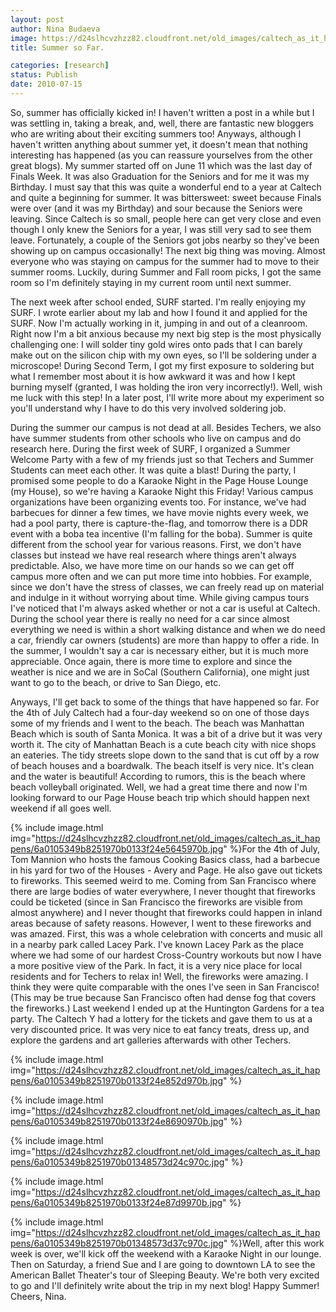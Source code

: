 ```yaml
---
layout: post
author: Nina Budaeva
image: https://d24slhcvzhzz82.cloudfront.net/old_images/caltech_as_it_happens/6a0105349b8251970b013485739ade970c.jpg
title: Summer so Far.

categories: [research]
status: Publish
date: 2010-07-15
---
```


So, summer has officially kicked in! I haven't written a post in a while but I was settling in, taking a break, and, well, there are fantastic new bloggers who are writing about their exciting summers too!
Anyways, although I haven't written anything about summer yet, it doesn't mean that nothing interesting has happened (as you can reassure yourselves from the other great blogs). My summer started off on June 11 which was the last day of Finals Week. It was also Graduation for the Seniors and for me it was my Birthday. I must say that this was quite a wonderful end to a year at Caltech and quite a beginning for summer. It was bittersweet: sweet because Finals were over (and it was my Birthday) and sour because the Seniors were leaving. Since Caltech is so small, people here can get very close and even though I only knew the Seniors for a year, I was still very sad to see them leave. Fortunately, a couple of the Seniors got jobs nearby so they've been showing up on campus occasionally!
The next big thing was moving. Almost everyone who was staying on campus for the summer had to move to their summer rooms. Luckily, during Summer and Fall room picks, I got the same room so I'm definitely staying in my current room until next summer.

The next week after school ended, SURF started. I'm really enjoying my SURF. I wrote earlier about my lab and how I found it and applied for the SURF. Now I'm actually working in it, jumping in and out of a cleanroom. Right now I'm a bit anxious because my next big step is the most physically challenging one: I will solder tiny gold wires onto pads that I can barely make out on the silicon chip with my own eyes, so I'll be soldering under a microscope! During Second Term, I got my first exposure to soldering but what I remember most about it is how awkward it was and how I kept burning myself (granted, I was holding the iron very incorrectly!). Well, wish me luck with this step! In a later post, I'll write more about my experiment so you'll understand why I have to do this very involved soldering job.

During the summer our campus is not dead at all. Besides Techers, we also have summer students from other schools who live on campus and do research here. During the first week of SURF, I organized a Summer Welcome Party with a few of my friends just so that Techers and Summer Students can meet each other. It was quite a blast! During the party, I promised some people to do a Karaoke Night in the Page House Lounge (my House), so we're having a Karaoke Night this Friday! Various campus organizations have been organizing events too. For instance, we've had barbecues for dinner a few times, we have movie nights every week, we had a pool party, there is capture-the-flag, and tomorrow there is a DDR event with a boba tea incentive (I'm falling for the boba). 
Summer is quite different from the school year for various reasons. First, we don't have classes but instead we have real research where things aren't always predictable. Also, we have more time on our hands so we can get off campus more often and we can put more time into hobbies. For example, since we don't have the stress of classes, we can freely read up on material and indulge in it without worrying about time. 
While giving campus tours I've noticed that I'm always asked whether or not a car is useful at Caltech. During the school year there is really no need for a car since almost everything we need is within a short walking distance and when we do need a car, friendly car owners (students) are more than happy to offer a ride. In the summer, I wouldn't say a car is necessary either, but it is much more appreciable. Once again, there is more time to explore and since the weather is nice and we are in SoCal (Southern California), one might just want to go to the beach, or drive to San Diego, etc.

Anyways, I'll get back to some of the things that have happened so far. For the 4th of July Caltech had a four-day weekend so on one of those days some of my friends and I went to the beach. The beach was Manhattan Beach which is south of Santa Monica. It was a bit of a drive but it was very worth it. The city of Manhattan Beach is a cute beach city with nice shops an eateries. The tidy streets slope down to the sand that is cut off by a row of beach houses and a boardwalk. The beach itself is very nice. It's clean and the water is beautiful! According to rumors, this is the beach where beach volleyball originated. Well, we had a great time there and now I'm looking forward to our Page House beach trip which should happen next weekend if all goes well.


{% include image.html img="https://d24slhcvzhzz82.cloudfront.net/old_images/caltech_as_it_happens/6a0105349b8251970b0133f24e5645970b.jpg" %}For the 4th of July, Tom Mannion who hosts the famous Cooking Basics class, had a barbecue in his yard for two of the Houses - Avery and Page. He also gave out tickets to fireworks. This seemed weird to me. Coming from San Francisco where there are large bodies of water everywhere, I never thought that fireworks could be ticketed (since in San Francisco the fireworks are visible from almost anywhere) and I never thought that fireworks could happen in inland areas because of safety reasons. However, I went to these fireworks and was amazed. First, this was a whole celebration with concerts and music all in a nearby park called Lacey Park. I've known Lacey Park as the place where we had some of our hardest Cross-Country workouts but now I have a more positive view of the Park. In fact, it is a very nice place for local residents and for Techers to relax in! Well, the fireworks were amazing. I think they were quite comparable with the ones I've seen in San Francisco! (This may be true because San Francisco often had dense fog that covers the fireworks.) 
Last weekend I ended up at the Huntington Gardens for a tea party. The Caltech Y had a lottery for the tickets and gave them to us at a very discounted price. It was very nice to eat fancy treats, dress up, and explore the gardens and art galleries afterwards with other Techers. 

{% include image.html img="https://d24slhcvzhzz82.cloudfront.net/old_images/caltech_as_it_happens/6a0105349b8251970b0133f24e852d970b.jpg" %}

{% include image.html img="https://d24slhcvzhzz82.cloudfront.net/old_images/caltech_as_it_happens/6a0105349b8251970b0133f24e8690970b.jpg" %}

{% include image.html img="https://d24slhcvzhzz82.cloudfront.net/old_images/caltech_as_it_happens/6a0105349b8251970b01348573d24c970c.jpg" %}

{% include image.html img="https://d24slhcvzhzz82.cloudfront.net/old_images/caltech_as_it_happens/6a0105349b8251970b0133f24e87d9970b.jpg" %}

{% include image.html img="https://d24slhcvzhzz82.cloudfront.net/old_images/caltech_as_it_happens/6a0105349b8251970b01348573d37c970c.jpg" %}Well, after this work week is over, we'll kick off the weekend with a Karaoke Night in our lounge. Then on Saturday, a friend Sue and I are going to downtown LA to see the American Ballet Theater's tour of Sleeping Beauty. We're both very excited to go and I'll definitely write about the trip in my next blog!
Happy Summer!
Cheers,
Nina.

